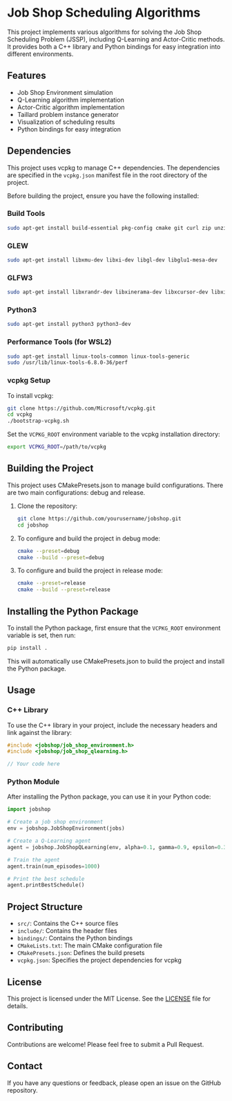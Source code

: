 # Job Shop Scheduling Algorithms

This project implements various algorithms for solving the Job Shop Scheduling Problem (JSSP), including Q-Learning and Actor-Critic methods. It provides both a C++ library and Python bindings for easy integration into different environments.

## Features

- Job Shop Environment simulation
- Q-Learning algorithm implementation
- Actor-Critic algorithm implementation
- Taillard problem instance generator
- Visualization of scheduling results
- Python bindings for easy integration

## Dependencies

This project uses vcpkg to manage C++ dependencies. The dependencies are specified in the `vcpkg.json` manifest file in the root directory of the project.

Before building the project, ensure you have the following installed:

### Build Tools
```bash
sudo apt-get install build-essential pkg-config cmake git curl zip unzip tar autoconf autoconf-archive libtool
```

### GLEW
```bash
sudo apt-get install libxmu-dev libxi-dev libgl-dev libglu1-mesa-dev
```

### GLFW3
```bash
sudo apt-get install libxrandr-dev libxinerama-dev libxcursor-dev libxi-dev
```

### Python3
```bash
sudo apt-get install python3 python3-dev
```

### Performance Tools (for WSL2)
```bash
sudo apt-get install linux-tools-common linux-tools-generic
sudo /usr/lib/linux-tools-6.8.0-36/perf
```

### vcpkg Setup

To install vcpkg:

```bash
git clone https://github.com/Microsoft/vcpkg.git
cd vcpkg
./bootstrap-vcpkg.sh
```

Set the `VCPKG_ROOT` environment variable to the vcpkg installation directory:

```bash
export VCPKG_ROOT=/path/to/vcpkg
```

## Building the Project

This project uses CMakePresets.json to manage build configurations. There are two main configurations: debug and release.

1. Clone the repository:
   ```bash
   git clone https://github.com/yourusername/jobshop.git
   cd jobshop
   ```

2. To configure and build the project in debug mode:
   ```bash
   cmake --preset=debug
   cmake --build --preset=debug
   ```

3. To configure and build the project in release mode:
   ```bash
   cmake --preset=release
   cmake --build --preset=release
   ```

## Installing the Python Package

To install the Python package, first ensure that the `VCPKG_ROOT` environment variable is set, then run:

```bash
pip install .
```

This will automatically use CMakePresets.json to build the project and install the Python package.

## Usage

### C++ Library

To use the C++ library in your project, include the necessary headers and link against the library:

```cpp
#include <jobshop/job_shop_environment.h>
#include <jobshop/job_shop_qlearning.h>

// Your code here
```

### Python Module

After installing the Python package, you can use it in your Python code:

```python
import jobshop

# Create a job shop environment
env = jobshop.JobShopEnvironment(jobs)

# Create a Q-Learning agent
agent = jobshop.JobShopQLearning(env, alpha=0.1, gamma=0.9, epsilon=0.3)

# Train the agent
agent.train(num_episodes=1000)

# Print the best schedule
agent.printBestSchedule()
```

## Project Structure

- `src/`: Contains the C++ source files
- `include/`: Contains the header files
- `bindings/`: Contains the Python bindings
- `CMakeLists.txt`: The main CMake configuration file
- `CMakePresets.json`: Defines the build presets
- `vcpkg.json`: Specifies the project dependencies for vcpkg

## License

This project is licensed under the MIT License. See the [LICENSE](LICENSE) file for details.

## Contributing

Contributions are welcome! Please feel free to submit a Pull Request.

## Contact

If you have any questions or feedback, please open an issue on the GitHub repository.